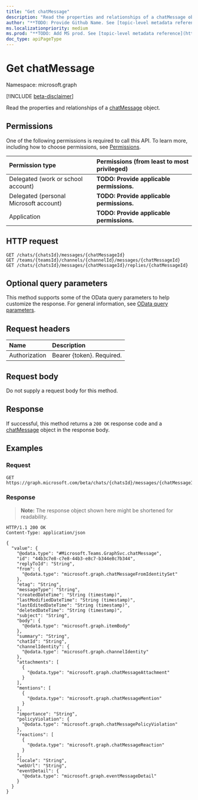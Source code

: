 ```yaml
---
title: "Get chatMessage"
description: "Read the properties and relationships of a chatMessage object."
author: "**TODO: Provide Github Name. See [topic-level metadata reference](https://msgo.azurewebsites.net/add/document/guidelines/metadata.html#topic-level-metadata)**"
ms.localizationpriority: medium
ms.prod: "**TODO: Add MS prod. See [topic-level metadata reference](https://msgo.azurewebsites.net/add/document/guidelines/metadata.html#topic-level-metadata)**"
doc_type: apiPageType
---
```


# Get chatMessage
Namespace: microsoft.graph

[!INCLUDE [beta-disclaimer](../../includes/beta-disclaimer.md)]

Read the properties and relationships of a [chatMessage](../resources/chatmessage.md) object.

## Permissions
One of the following permissions is required to call this API. To learn more, including how to choose permissions, see [Permissions](/graph/permissions-reference).

|Permission type|Permissions (from least to most privileged)|
|:---|:---|
|Delegated (work or school account)|**TODO: Provide applicable permissions.**|
|Delegated (personal Microsoft account)|**TODO: Provide applicable permissions.**|
|Application|**TODO: Provide applicable permissions.**|

## HTTP request

<!-- {
  "blockType": "ignored"
}
-->
``` http
GET /chats/{chatsId}/messages/{chatMessageId}
GET /teams/{teamsId}/channels/{channelId}/messages/{chatMessageId}
GET /chats/{chatsId}/messages/{chatMessageId}/replies/{chatMessageId}
```

## Optional query parameters
This method supports some of the OData query parameters to help customize the response. For general information, see [OData query parameters](/graph/query-parameters).

## Request headers
|Name|Description|
|:---|:---|
|Authorization|Bearer {token}. Required.|

## Request body
Do not supply a request body for this method.

## Response

If successful, this method returns a `200 OK` response code and a [chatMessage](../resources/chatmessage.md) object in the response body.

## Examples

### Request
<!-- {
  "blockType": "request",
  "name": "get_chatmessage"
}
-->
``` http
GET https://graph.microsoft.com/beta/chats/{chatsId}/messages/{chatMessageId}
```


### Response
>**Note:** The response object shown here might be shortened for readability.
<!-- {
  "blockType": "response",
  "truncated": true,
  "@odata.type": "Microsoft.Teams.GraphSvc.chatMessage"
}
-->
``` http
HTTP/1.1 200 OK
Content-Type: application/json

{
  "value": {
    "@odata.type": "#Microsoft.Teams.GraphSvc.chatMessage",
    "id": "44b3c7e8-c7e8-44b3-e8c7-b344e8c7b344",
    "replyToId": "String",
    "from": {
      "@odata.type": "microsoft.graph.chatMessageFromIdentitySet"
    },
    "etag": "String",
    "messageType": "String",
    "createdDateTime": "String (timestamp)",
    "lastModifiedDateTime": "String (timestamp)",
    "lastEditedDateTime": "String (timestamp)",
    "deletedDateTime": "String (timestamp)",
    "subject": "String",
    "body": {
      "@odata.type": "microsoft.graph.itemBody"
    },
    "summary": "String",
    "chatId": "String",
    "channelIdentity": {
      "@odata.type": "microsoft.graph.channelIdentity"
    },
    "attachments": [
      {
        "@odata.type": "microsoft.graph.chatMessageAttachment"
      }
    ],
    "mentions": [
      {
        "@odata.type": "microsoft.graph.chatMessageMention"
      }
    ],
    "importance": "String",
    "policyViolation": {
      "@odata.type": "microsoft.graph.chatMessagePolicyViolation"
    },
    "reactions": [
      {
        "@odata.type": "microsoft.graph.chatMessageReaction"
      }
    ],
    "locale": "String",
    "webUrl": "String",
    "eventDetail": {
      "@odata.type": "microsoft.graph.eventMessageDetail"
    }
  }
}
```

